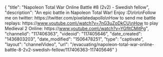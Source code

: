 {
    "title": "Napoleon Total War Online Battle #8 (2v2) - Swedish fellow",
    "description": "An epic battle in Napoleon Total War! Enjoy :D\n\n\nFollow me on twitter: https:\/\/twitter.com\/pixelatedapollo\nHow to send me battle replays: https:\/\/www.youtube.com\/watch?v=7nG3uZoDkCU\nHow to play Medieval 2 Online: https:\/\/www.youtube.com\/watch?v=YGfItCMitPg",
    "channelid": "117406363",
    "videoid": "117405646",
    "date_created": "1436803203",
    "date_modified": "1506478251",
    "type": "captivate",
    "layout": "channelVideo",
    "url": "\/evacuating\/napoleon-total-war-online-battle-8-2v2-swedish-fellow\/117406363-117405646"
}